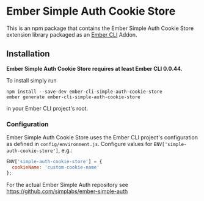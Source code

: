 #  Ember Simple Auth Cookie Store

This is an npm package that contains the Ember Simple Auth Cookie Store
extension library packaged as an
[Ember CLI](https://github.com/stefanpenner/ember-cli) Addon.

## Installation

**Ember Simple Auth Cookie Store requires at least Ember CLI 0.0.44.**

To install simply run

```
npm install --save-dev ember-cli-simple-auth-cookie-store
ember generate ember-cli-simple-auth-cookie-store
```

in your Ember CLI project's root.

### Configuration

Ember Simple Auth Cookie Store uses the Ember CLI project's configuration as
defined in `config/environment.js`. Configure values for
`ENV['simple-auth-cookie-store']`, e.g.:

```js
ENV['simple-auth-cookie-store'] = {
  cookieName: 'custom-cookie-name'
};
```

For the actual Ember Simple Auth repository see
https://github.com/simplabs/ember-simple-auth
